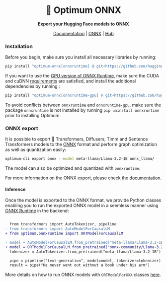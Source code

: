 <div align="center">

# 🤗 Optimum ONNX

**Export your Hugging Face models to ONNX**

[Documentation](https://huggingface.co/docs/optimum/index) | [ONNX](https://onnx.ai/) | [Hub](https://huggingface.co/onnx)

</div>


### Installation

Before you begin, make sure you install all necessary libraries by running:

```bash
pip install "optimum-onnx[onnxruntime] @ git+https://github.com/huggingface/optimum-onnx.git"
```

If you want to use the [GPU version of ONNX Runtime](https://onnxruntime.ai/docs/execution-providers/CUDA-ExecutionProvider.html#cuda-execution-provider), make sure the CUDA and cuDNN [requirements](https://onnxruntime.ai/docs/execution-providers/CUDA-ExecutionProvider.html#requirements) are satisfied, and install the additional dependencies by running :

```bash
pip install "optimum-onnx[onnxruntime-gpu] @ git+https://github.com/huggingface/optimum-onnx.git"
```

To avoid conflicts between `onnxruntime` and `onnxruntime-gpu`, make sure the package `onnxruntime` is not installed by running `pip uninstall onnxruntime` prior to installing Optimum.

### ONNX export

It is possible to export 🤗 Transformers, Diffusers, Timm and Sentence Transformers models to the [ONNX](https://onnx.ai/) format and perform graph optimization as well as quantization easily:

```bash
optimum-cli export onnx --model meta-llama/Llama-3.2-1B onnx_llama/
```
The model can also be optimized and quantized with `onnxruntime`.

For more information on the ONNX export, please check the [documentation](https://huggingface.co/docs/optimum/exporters/onnx/usage_guides/export_a_model).

#### Inference

Once the model is exported to the ONNX format, we provide Python classes enabling you to run the exported ONNX model in a seemless manner using [ONNX Runtime](https://onnxruntime.ai/) in the backend:


```diff

  from transformers import AutoTokenizer, pipeline
- from transformers import AutoModelForCausalLM
+ from optimum.onnxruntime import ORTModelForCausalLM

- model = AutoModelForCausalLM.from_pretrained("meta-llama/Llama-3.2-1B") # PyTorch checkpoint
+ model = ORTModelForCausalLM.from_pretrained("onnx-community/Llama-3.2-1B", subfolder="onnx") # ONNX checkpoint
  tokenizer = AutoTokenizer.from_pretrained("meta-llama/Llama-3.2-1B")

  pipe = pipeline("text-generation", model=model, tokenizer=tokenizer)
  result = pipe("He never went out without a book under his arm")
```

More details on how to run ONNX models with `ORTModelForXXX` classes [here](https://huggingface.co/docs/optimum/main/en/onnxruntime/usage_guides/models).
